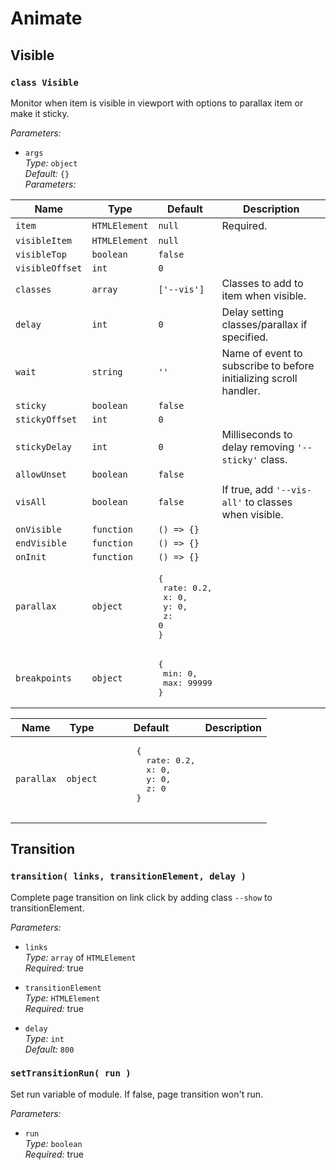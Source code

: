 # Animate

## Visible

### `class Visible`

Monitor when item is visible in viewport with options to parallax item or make it sticky.

_Parameters:_

* `args`  
_Type:_ `object`  
_Default:_ `{}`  
_Parameters:_

| Name | Type | Default | Description
|--|--|--|--|
| `item` | `HTMLElement` | `null` | Required.
| `visibleItem` | `HTMLElement` | `null` |
| `visibleTop` | `boolean` | `false` |
| `visibleOffset` | `int` | `0` |
| `classes` | `array` | `['--vis']` | Classes to add to item when visible.
| `delay` | `int` | `0` | Delay setting classes/parallax if specified.
| `wait` | `string` | `''` | Name of event to subscribe to before initializing scroll handler.
| `sticky` | `boolean` | `false` |
| `stickyOffset` | `int` | `0` |
| `stickyDelay` | `int` | `0` | Milliseconds to delay removing `'--sticky'` class.
| `allowUnset` | `boolean` | `false` |
| `visAll` | `boolean` | `false` | If true, add `'--vis-all'` to classes when visible.
| `onVisible` | `function` | `() => {}` |
| `endVisible` | `function` | `() => {}` |
| `onInit` | `function` | `() => {}` |
| `parallax` | `object` | <pre lang="js">{<br>&nbsp;rate: 0.2,<br>&nbsp;x: 0,<br>&nbsp;y: 0,<br>&nbsp;z: 0<br>}</pre> |
| `breakpoints` | `object` | <pre lang="js">{<br>&nbsp;min: 0,<br>&nbsp;max: 99999<br>}</pre> |

<table>
  <thead>
    <tr>
      <th>Name</th>
      <th>Type</th>
      <th>Default</th>
      <th>Description</th>
    </tr>
  </thead>
  <tbody>
    <tr>
      <td><code>parallax</code></td>
      <td><code>object</code></td>
      <td>
      <pre lang="js">
      {
        rate: 0.2,
        x: 0,
        y: 0,
        z: 0
      }
      </pre>
      </td>
      <td></td>
    </tr>
  </tbody>
</table>

## Transition

### `transition( links, transitionElement, delay )`

Complete page transition on link click by adding class `--show` to transitionElement.

_Parameters:_

* `links`  
_Type:_ `array` of `HTMLElement`  
_Required:_ true

* `transitionElement`  
_Type:_ `HTMLElement`  
_Required:_ true

* `delay`  
_Type:_ `int`  
_Default:_ `800`

### `setTransitionRun( run )`

Set run variable of module. If false, page transition won't run.

_Parameters:_

* `run`  
_Type:_ `boolean`  
_Required:_ true
